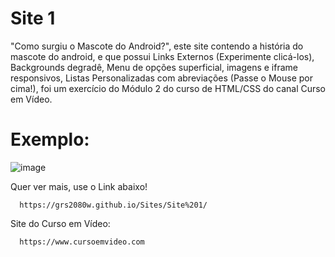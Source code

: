 # Site 1

"Como surgiu o Mascote do Android?", este site contendo a história do mascote do android, e que possui Links Externos (Experimente clicá-los), Backgrounds degradê, Menu de opções superficial, imagens e iframe responsivos, Listas Personalizadas com abreviações (Passe o Mouse por cima!), foi um exercício do Módulo 2 do curso de HTML/CSS do canal Curso em Vídeo.

# Exemplo:
![image](https://github.com/user-attachments/assets/6084ad88-8364-43f0-af7f-7dc86ce3b09c)


Quer ver mais, use o Link abaixo!

      https://grs2080w.github.io/Sites/Site%201/

Site do Curso em Vídeo: 

      https://www.cursoemvideo.com
